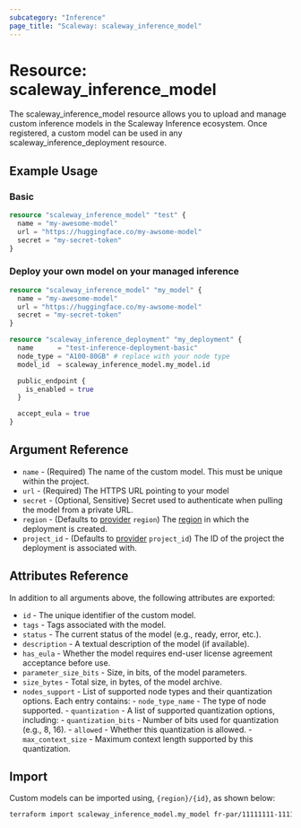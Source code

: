 ```yaml
---
subcategory: "Inference"
page_title: "Scaleway: scaleway_inference_model"
---
```


# Resource: scaleway_inference_model

The scaleway_inference_model resource allows you to upload and manage custom inference models in the Scaleway Inference ecosystem. Once registered, a custom model can be used in any scaleway_inference_deployment resource.

## Example Usage

### Basic

```terraform
resource "scaleway_inference_model" "test" {
  name = "my-awesome-model"
  url = "https://huggingface.co/my-awsome-model"
  secret = "my-secret-token"
}
```

### Deploy your own model on your managed inference

```terraform
resource "scaleway_inference_model" "my_model" {
  name = "my-awesome-model"
  url = "https://huggingface.co/my-awsome-model"
  secret = "my-secret-token"
}

resource "scaleway_inference_deployment" "my_deployment" {
  name      = "test-inference-deployment-basic"
  node_type = "A100-80GB" # replace with your node type
  model_id  = scaleway_inference_model.my_model.id

  public_endpoint {
    is_enabled = true
  }

  accept_eula = true
}
```

## Argument Reference

- `name` - (Required) The name of the custom model. This must be unique within the project.
- `url` - (Required) The HTTPS URL pointing to your model
- `secret` - (Optional, Sensitive) Secret used to authenticate when pulling the model from a private URL.
- `region` - (Defaults to [provider](../index.md#region) `region`) The [region](../guides/regions_and_zones.md#regions) in which the deployment is created.
- `project_id` - (Defaults to [provider](../index.md#project_id) `project_id`) The ID of the project the deployment is associated with.

## Attributes Reference

In addition to all arguments above, the following attributes are exported:

- `id` - The unique identifier of the custom model.
- `tags` - Tags associated with the model.
- `status` - The current status of the model (e.g., ready, error, etc.).
- `description` - A textual description of the model (if available).
- `has_eula` - Whether the model requires end-user license agreement acceptance before use.
- `parameter_size_bits` - Size, in bits, of the model parameters.
- `size_bytes` - Total size, in bytes, of the model archive.
- `nodes_support` - List of supported node types and their quantization options. Each entry contains:
        - `node_type_name` - The type of node supported.
        - `quantization` - A list of supported quantization options, including:
            - `quantization_bits` -  Number of bits used for quantization (e.g., 8, 16).
            - `allowed` - Whether this quantization is allowed.
            - `max_context_size` - Maximum context length supported by this quantization.

## Import

Custom models can be imported using, `{region}/{id}`, as shown below:

```bash
terraform import scaleway_inference_model.my_model fr-par/11111111-1111-1111-1111-111111111111
```